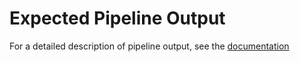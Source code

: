 # Expected Pipeline Output

For a detailed description of pipeline output, see the [documentation](../../../docs/pipeline_output.md)

